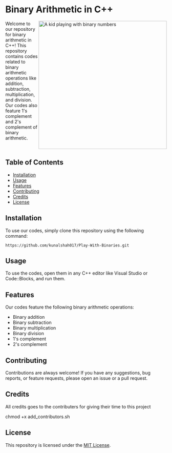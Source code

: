 # Binary Arithmetic in C++

<div style="display:flex;">
  <div style="flex:1;">
    Welcome to our repository for binary arithmetic in C++! This repository contains codes related to binary arithmetic operations like addition, subtraction, multiplication, and division. Our codes also feature 1's complement and 2's complement of binary arithmetic.
  </div>
  <div style="flex:1;">
    <img src="https://media.discordapp.net/attachments/990816819654852648/1090162827173576704/Kunal._.S_a_kid_playing_with_binary_numbers__realistic__4k_3a8e2a5c-c5f5-43b9-b180-51cffcb16830.png?width=498&height=498" alt="A kid playing with binary numbers" align="right" width=400>
  </div>
</div>

## Table of Contents

- [Installation](#installation)
- [Usage](#usage)
- [Features](#features)
- [Contributing](#contributing)
- [Credits](#credits)
- [License](#license)

## Installation

To use our codes, simply clone this repository using the following command:  
```
https://github.com/kunalshah017/Play-With-Binaries.git
```

## Usage

To use the codes, open them in any C++ editor like Visual Studio or Code::Blocks, and run them.

## Features

Our codes feature the following binary arithmetic operations:

- Binary addition
- Binary subtraction
- Binary multiplication
- Binary division
- 1's complement
- 2's complement

## Contributing

Contributions are always welcome! If you have any suggestions, bug reports, or feature requests, please open an issue or a pull request.

## Credits

All credits goes to the contributers for giving their time to this project 

chmod +x add_contributors.sh

## License

This repository is licensed under the [MIT License](https://opensource.org/licenses/MIT). 
